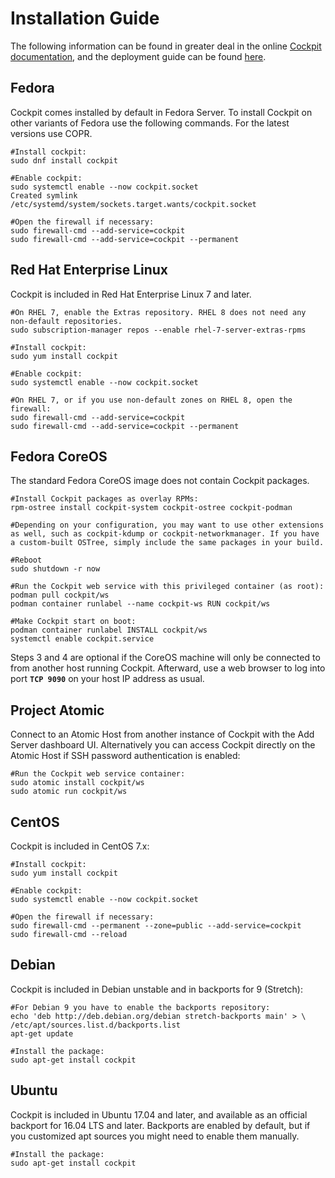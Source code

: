 # Installation Guide

The following information can be found in greater deal in the online [Cockpit documentation](https://cockpit-project.org/running.html#fedora), and the deployment guide can be found [here](https://cockpit-project.org/guide/latest/).

## **Fedora**

Cockpit comes installed by default in Fedora Server. To install Cockpit on other variants of Fedora use the following commands. For the latest versions use COPR.

```
#Install cockpit:
sudo dnf install cockpit

#Enable cockpit:
sudo systemctl enable --now cockpit.socket
Created symlink /etc/systemd/system/sockets.target.wants/cockpit.socket

#Open the firewall if necessary:
sudo firewall-cmd --add-service=cockpit
sudo firewall-cmd --add-service=cockpit --permanent
```



## R**ed Hat Enterprise Linux**

Cockpit is included in Red Hat Enterprise Linux 7 and later.

```
#On RHEL 7, enable the Extras repository. RHEL 8 does not need any non-default repositories.
sudo subscription-manager repos --enable rhel-7-server-extras-rpms

#Install cockpit:
sudo yum install cockpit

#Enable cockpit:
sudo systemctl enable --now cockpit.socket

#On RHEL 7, or if you use non-default zones on RHEL 8, open the firewall:
sudo firewall-cmd --add-service=cockpit
sudo firewall-cmd --add-service=cockpit --permanent
```



## **Fedora CoreOS**

The standard Fedora CoreOS image does not contain Cockpit packages.

```
#Install Cockpit packages as overlay RPMs:
rpm-ostree install cockpit-system cockpit-ostree cockpit-podman

#Depending on your configuration, you may want to use other extensions as well, such as cockpit-kdump or cockpit-networkmanager. If you have a custom-built OSTree, simply include the same packages in your build.

#Reboot
sudo shutdown -r now

#Run the Cockpit web service with this privileged container (as root):
podman pull cockpit/ws
podman container runlabel --name cockpit-ws RUN cockpit/ws

#Make Cockpit start on boot:
podman container runlabel INSTALL cockpit/ws
systemctl enable cockpit.service
```

Steps 3 and 4 are optional if the CoreOS machine will only be connected to from another host running Cockpit. Afterward, use a web browser to log into port **`TCP 9090`** on your host IP address as usual.



## **Project Atomic**

Connect to an Atomic Host from another instance of Cockpit with the Add Server dashboard UI. Alternatively you can access Cockpit directly on the Atomic Host if SSH password authentication is enabled:

```
#Run the Cockpit web service container:
sudo atomic install cockpit/ws
sudo atomic run cockpit/ws
```



## **CentOS**

Cockpit is included in CentOS 7.x:

```
#Install cockpit:
sudo yum install cockpit

#Enable cockpit:
sudo systemctl enable --now cockpit.socket

#Open the firewall if necessary:
sudo firewall-cmd --permanent --zone=public --add-service=cockpit
sudo firewall-cmd --reload
```



## **Debian**

Cockpit is included in Debian unstable and in backports for 9 (Stretch):

```
#For Debian 9 you have to enable the backports repository:
echo 'deb http://deb.debian.org/debian stretch-backports main' > \ /etc/apt/sources.list.d/backports.list
apt-get update

#Install the package:
sudo apt-get install cockpit
```



## **Ubuntu**

Cockpit is included in Ubuntu 17.04 and later, and available as an official backport for 16.04 LTS and later. Backports are enabled by default, but if you customized apt sources you might need to enable them manually.

```
#Install the package:
sudo apt-get install cockpit
```
